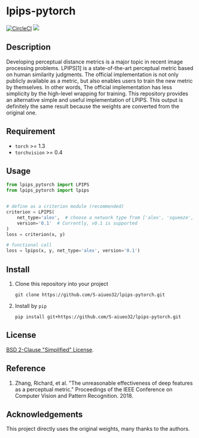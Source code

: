 # lpips-pytorch
[![CircleCI](https://circleci.com/gh/S-aiueo32/lpips-pytorch.svg?style=svg)](https://circleci.com/gh/S-aiueo32/lpips-pytorch)  ![](https://img.shields.io/badge/LPIPS%20ver.-0.1-brightgreen)

## Description
Developing perceptual distance metrics is a major topic in recent image processing problems.
LPIPS[1] is a state-of-the-art perceptual metric based on human similarity judgments.
The official implementation is not only publicly available as a metric, but also enables users to train the new metric by themselves.
In other words, The official implementation has less simplicity by the high-level wrapping for training.
This repository provides an alternative simple and useful implementation of LPIPS.
This output is definitely the same result because the weights are converted from the original one.

## Requirement
- `torch` >= 1.3
- `torchvision` >= 0.4

## Usage
```python
from lpips_pytorch import LPIPS
from lpips_pytorch import lpips


# define as a criterion module (recommended)
criterion = LPIPS(
    net_type='alex',  # choose a network type from ['alex', 'squeeze', 'vgg']
    version='0.1'  # Currently, v0.1 is supported
)
loss = criterion(x, y)

# functional call
loss = lpips(x, y, net_type='alex', version='0.1')
```

## Install
1. Clone this repository into your project
    ```
    git clone https://github.com/S-aiueo32/lpips-pytorch.git
    ```
2. Install by `pip`
    ```
    pip install git+https://github.com/S-aiueo32/lpips-pytorch.git
    ```

## License
[BSD 2-Clause "Simplified" License](LICENSE).

## Reference
1. Zhang, Richard, et al. "The unreasonable effectiveness of deep features as a perceptual metric." Proceedings of the IEEE Conference on Computer Vision and Pattern Recognition. 2018.

## Acknowledgements
This project directly uses the original weights, many thanks to the authors.
